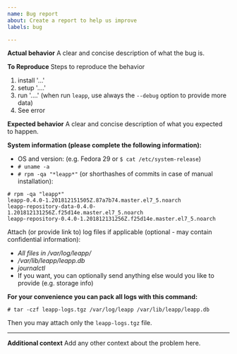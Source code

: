 ```yaml
---
name: Bug report
about: Create a report to help us improve
labels: bug

---
```


**Actual behavior**
A clear and concise description of what the bug is.

**To Reproduce**
Steps to reproduce the behavior

1. install '...'
2. setup '....'
3. run '....'
   (when run `leapp`, use always the `--debug` option to provide more data)
4. See error

**Expected behavior**
A clear and concise description of what you expected to happen.

**System information (please complete the following information):**

- OS and version: (e.g. Fedora 29 or `$ cat /etc/system-release`)
- `# uname -a`
- `# rpm -qa "*leapp*"` (or shorthashes of commits in case of manual installation):

```
# rpm -qa "leapp*"
leapp-0.4.0-1.201812151505Z.87a7b74.master.el7_5.noarch
leapp-repository-data-0.4.0-1.201812131256Z.f25d14e.master.el7_5.noarch
leapp-repository-0.4.0-1.201812131256Z.f25d14e.master.el7_5.noarch
```

Attach (or provide link to) log files if applicable (optional - may contain confidential information):

- *All files in /var/log/leapp/*
- */var/lib/leapp/leapp.db*
- *journalctl*
- If you want, you can optionally send anything else would you like to provide (e.g. storage info)

**For your convenience you can pack all logs with this command:**

`# tar -czf leapp-logs.tgz /var/log/leapp /var/lib/leapp/leapp.db`

Then you may attach only the `leapp-logs.tgz` file.

****

**Additional context**
Add any other context about the problem here.